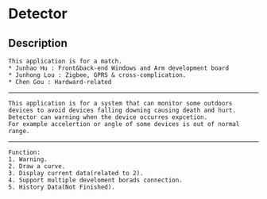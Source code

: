 ﻿# Detector

## Description

    This application is for a match.
    * Junhao Hu : Front&back-end Windows and Arm development board
    * Junhong Lou : Zigbee, GPRS & cross-complication.
    * Chen Gou : Hardward-related
---
    This application is for a system that can monitor some outdoors devices to avoid devices falling downing causing death and hurt.  
    Detector can warning when the device occurres expcetion.
    For example accelertion or angle of some devices is out of normal range.
---
    Function:
    1. Warning.
    2. Draw a curve.
    3. Display current data(related to 2).
    4. Support multiple develoment borads connection.
    5. History Data(Not Finished).
